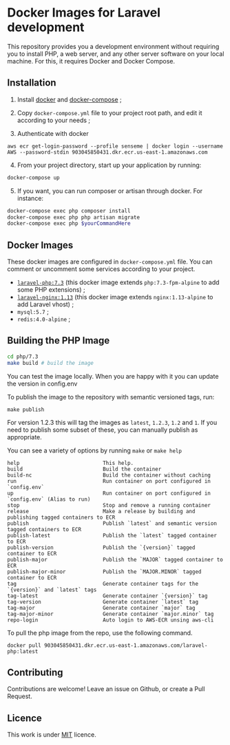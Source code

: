 # Docker Images for Laravel development
This repository provides you a development environment without requiring you to install PHP, a web server, and any other server software on your local machine. For this, it requires Docker and Docker Compose.


## Installation

1. Install [docker](https://docs.docker.com/engine/installation/) and [docker-compose](https://docs.docker.com/compose/install/) ;

2. Copy `docker-compose.yml` file to your project root path, and edit it according to your needs ;

3. Authenticate with docker
```
aws ecr get-login-password --profile senseme | docker login --username AWS --password-stdin 903045850431.dkr.ecr.us-east-1.amazonaws.com

```

4. From your project directory, start up your application by running:

```sh
docker-compose up
```
5. If you want, you can run composer or artisan through docker. For instance:

```sh
docker-compose exec php composer install
docker-compose exec php php artisan migrate
docker-compose exec php $yourCommandHere
```


## Docker Images

These docker images are configured in `docker-compose.yml` file.
You can comment or uncomment some services according to your project.

* [`laravel-php:7.3`](https://hub.docker.com/r/jguyomard/laravel-php/) (this docker image extends `php:7.3-fpm-alpine` to add some PHP extensions) ;
* [`laravel-nginx:1.13`](https://hub.docker.com/r/jguyomard/laravel-nginx/) (this docker image extends `nginx:1.13-alpine` to add Laravel vhost) ;
* `mysql:5.7` ;
* `redis:4.0-alpine` ;

## Building the PHP Image

```bash
cd php/7.3
make build # build the image
```
You can test the image locally.  When you are happy with it you can update the version in config.env

To publish the image to the repository with semantic versioned tags, run:
```
make publish
```

For version 1.2.3 this will tag the images as `latest`, `1.2.3`, `1.2` and `1`.  If you need to publish some subset of these, you can manually publish as appropriate.

You can see a variety of options by running `make` or `make help`

```
help                           This help.
build                          Build the container
build-nc                       Build the container without caching
run                            Run container on port configured in `config.env`
up                             Run container on port configured in `config.env` (Alias to run)
stop                           Stop and remove a running container
release                        Make a release by building and publishing tagged containers to ECR
publish                        Publish `latest` and semantic version tagged containers to ECR
publish-latest                 Publish the `latest` tagged container to ECR
publish-version                Publish the `{version}` tagged container to ECR
publish-major                  Publish the `MAJOR` tagged container to ECR
publish-major-minor            Publish the `MAJOR.MINOR` tagged container to ECR
tag                            Generate container tags for the `{version}` and `latest` tags
tag-latest                     Generate container `{version}` tag
tag-version                    Generate container `latest` tag
tag-major                      Generate container `major` tag
tag-major-minor                Generate container `major.minor` tag
repo-login                     Auto login to AWS-ECR unsing aws-cli
```
To pull the php image from the repo, use the following command.

`docker pull 903045850431.dkr.ecr.us-east-1.amazonaws.com/laravel-php:latest`


## Contributing

Contributions are welcome!
Leave an issue on Github, or create a Pull Request.


## Licence

This work is under [MIT](LICENCE) licence.
